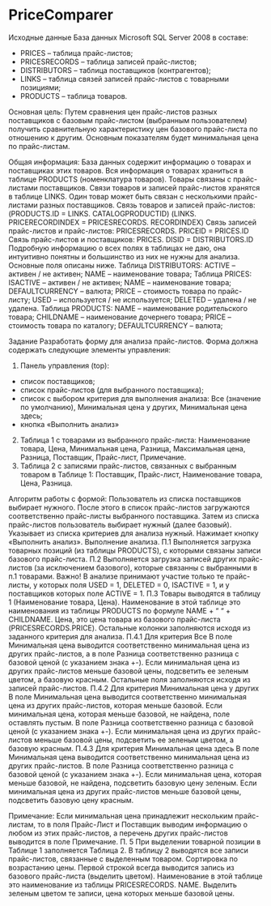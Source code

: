 # PriceComparer

Исходные данные
База данных Microsoft SQL Server 2008 в составе:
- PRICES – таблица прайс-листов;
- PRICESRECORDS – таблица записей прайс-листов;
- DISTRIBUTORS – таблица поставщиков (контрагентов);
- LINKS – таблица связей записей прайс-листов с товарными позициями;
- PRODUCTS – таблица товаров.

Основная цель:
Путем сравнения цен прайс-листов разных поставщиков с базовым прайс-листом (выбранным пользователем) получить сравнительную характеристику цен базового прайс-листа по отношению к другим. Основным показателям будет минимальная цена по прайс-листам.

Общая информация:
База данных содержит информацию о товарах и поставщиках этих товаров. Вся информация о товарах храниться в таблице PRODUCTS (номенклатура товаров). Товары связаны с прайс-листами поставщиков. Связи товаров и записей прайс-листов хранятся в таблице LINKS. Один товар может быть связан с несколькими прайс-листами разных поставщиков.
Связь товаров и записей прайс-листов:
(PRODUCTS.ID = LINKS. CATALOGPRODUCTID)
(LINKS. PRICERECORDINDEX = PRICESRECORDS. RECORDINDEX)
Связь записей прайс-листов и прайс-листов:
PRICESRECORDS. PRICEID = PRICES.ID
Связь прайс-листов и поставщиков:
PRICES. DISID = DISTRIBUTORS.ID
Подробную информацию о всех полях в таблицах не даю, она интуитивно понятны и большинство из них не нужны для анализа. Основные поля описаны ниже.
Таблица DISTRIBUTORS:
ACTIVE – активен / не активен;
NAME – наименование товара;
Таблица PRICES:
ISACTIVE – активен / не активен;
	NAME – наименование товара;
	DEFAULTCURRENCY – валюта;
PRICE – стоимость товара по прайс-листу;
USED – используется / не используется;
DELETED – удалена / не удалена.
Таблица PRODUCTS:
	NAME – наименование родительского товара;
CHILDNAME – наименование дочернего товара;
PRICE – стоимость товара по каталогу;
DEFAULTCURRENCY – валюта;

Задание
Разработать форму для анализа прайс-листов.
Форма должна содержать следующие элементы управления:
1. Панель управления (top):
- список поставщиков;
- список прайс-листов (для выбранного поставщика);
- список с выбором критерия для выполнения анализа: Все (значение по умолчанию), Минимальная цена у других, Минимальная цена здесь;
- кнопка «Выполнить анализ»
2. Таблица 1 с товарами из выбранного прайс-листа: Наименование товара, Цена, Минимальная цена, Разница, Максимальная цена, Разница, Поставщик, Прайс-лист, Примечание.
3. Таблица 2 с записями прайс-листов, связанных с выбранным товаром в Таблице 1: Поставщик, Прайс-лист, Наименование товара, Цена, Разница.

Алгоритм работы с формой:
Пользователь из списка поставщиков выбирает нужного. После этого в список прайс-листов загружаются соответственно прайс-листы выбранного поставщика. Затем из списка прайс-листов пользователь выбирает нужный (далее базовый). Указывает из списка критериев для анализа нужный. Нажимает кнопку «Выполнить анализ».
Выполнение анализа.
П.1 Выполняется загрузка товарных позиций (из таблицы PRODUCTS), с которыми связаны записи базового прайс-листа. 
П.2 Выполняется загрузка записей других прайс-листов (за исключением базового), которые связанны с выбранными в п.1 товарами.
Важно! В анализе принимают участие только те прайс-листы, у которых поля USED = 1, DELETED = 0, ISACTIVE = 1, и у поставщиков которых поле ACTIVE = 1.
П.3 Товары выводятся в таблицу 1 (Наименование товара, Цена). Наименование в этой таблице это наименования из таблицы PRODUCTS по формуле NAME + “ “ + CHILDNAME. Цена, это цена товара из базового прайс-листа (PRICESRECORDS.PRICE). Остальные колонки заполняются исходя из заданного критерия для анализа.
П.4.1 Для критерия Все
В поле Минимальная цена выводится соответственно минимальная цена из других прайс-листов, а в поле Разница соответственно разница с базовой ценой (с указанием знака +-). Если минимальная цена из других прайс-листов меньше базовой цены, подсветить ее зеленым цветом, а базовую красным.
Остальные поля заполняются исходя из записей прайс-листов.
П.4.2 Для критерия Минимальная цена у других
В поле Минимальная цена выводится соответственно минимальная цена из других прайс-листов, которая меньше базовой. Если минимальная цена, которая меньше базовой, не найдена, поле оставлять пустым. В поле Разница соответственно разница с базовой ценой (с указанием знака +-). Если минимальная цена из других прайс-листов меньше базовой цены, подсветить ее зеленым цветом, а базовую красным.
П.4.3 Для критерия Минимальная цена здесь
В поле Минимальная цена выводится соответственно минимальная цена из других прайс-листов. В поле Разница соответственно разница с базовой ценой (с указанием знака +-). Если минимальная цена, которая меньше базовой, не найдена, подсветить базовую цену зеленым. Если минимальная цена из других прайс-листов меньше базовой цены, подсветить базовую цену красным.

Примечание: Если минимальная цена принадлежит нескольким прайс-листам, то в поля Прайс-Лист и Поставщик выводим информацию о любом из этих прайс-листов, а перечень других прайс-листов выводится в поле Примечание.
П. 5 При выделении товарной позиции в Таблице 1 заполняется Таблица 2.
В таблицу 2 выводятся все записи прайс-листов, связанные с выделенным товаром. Сортировка по возрастанию цены. Первой строкой всегда выводится запись из базового прайс-листа (выделить цветом). Наименование в этой таблице это наименование из таблицы PRICESRECORDS. NAME. Выделить зеленым цветом те записи, цена которых меньше базовой цены.
